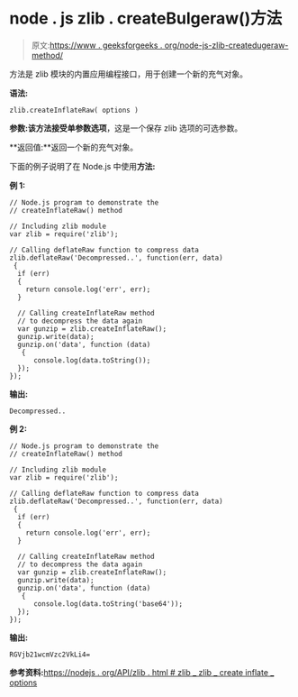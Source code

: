 # node . js zlib . createBulgeraw()方法

> 原文:[https://www . geeksforgeeks . org/node-js-zlib-createdugeraw-method/](https://www.geeksforgeeks.org/node-js-zlib-createinflateraw-method/)

方法是 zlib 模块的内置应用编程接口，用于创建一个新的充气对象。

**语法:**

```
zlib.createInflateRaw( options )
```

**参数:**该方法接受单参数**选项**，这是一个保存 zlib 选项的可选参数。

**返回值:**返回一个新的充气对象。

下面的例子说明了在 Node.js 中使用**方法:**

**例 1:**

```
// Node.js program to demonstrate the     
// createInflateRaw() method

// Including zlib module
var zlib = require('zlib');

// Calling deflateRaw function to compress data
zlib.deflateRaw('Decompressed..', function(err, data)
 {
  if (err) 
  { 
    return console.log('err', err);
  }

  // Calling createInflateRaw method
  // to decompress the data again
  var gunzip = zlib.createInflateRaw();
  gunzip.write(data);
  gunzip.on('data', function (data)
   {
      console.log(data.toString());
  });
});
```

**输出:**

```
Decompressed..

```

**例 2:**

```
// Node.js program to demonstrate the     
// createInflateRaw() method

// Including zlib module
var zlib = require('zlib');

// Calling deflateRaw function to compress data
zlib.deflateRaw('Decompressed..', function(err, data)
 {
  if (err) 
  { 
    return console.log('err', err);
  }

  // Calling createInflateRaw method
  // to decompress the data again
  var gunzip = zlib.createInflateRaw();
  gunzip.write(data);
  gunzip.on('data', function (data)
   {
      console.log(data.toString('base64'));
  });
});
```

**输出:**

```
RGVjb21wcmVzc2VkLi4=

```

**参考资料:**[https://nodejs . org/API/zlib . html # zlib _ zlib _ create inflate _ options](https://nodejs.org/api/zlib.html#zlib_zlib_createinflateraw_options)